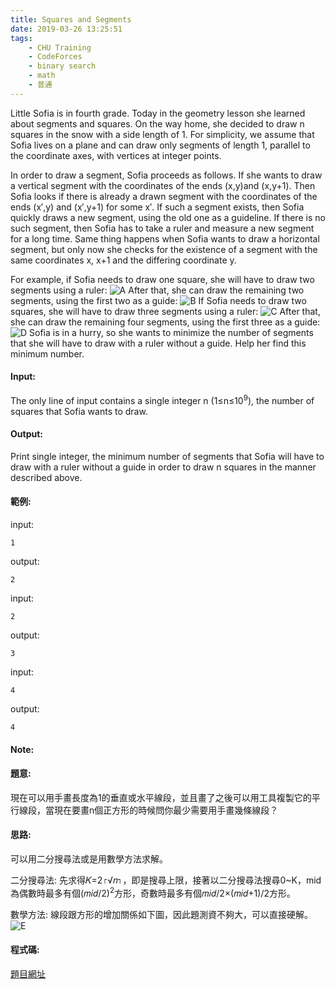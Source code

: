 ```yaml
---
title: Squares and Segments
date: 2019-03-26 13:25:51
tags:
    - CHU Training
    - CodeForces
    - binary search
    - math
    - 普通
---
```

Little Sofia is in fourth grade. Today in the geometry lesson she learned about segments and squares. On the way home, she decided to draw n squares in the snow with a side length of 1. For simplicity, we assume that Sofia lives on a plane and can draw only segments of length 1, parallel to the coordinate axes, with vertices at integer points.

In order to draw a segment, Sofia proceeds as follows. If she wants to draw a vertical segment with the coordinates of the ends (x,y)and (x,y+1). Then Sofia looks if there is already a drawn segment with the coordinates of the ends (x′,y) and (x′,y+1) for some x′. If such a segment exists, then Sofia quickly draws a new segment, using the old one as a guideline. If there is no such segment, then Sofia has to take a ruler and measure a new segment for a long time. Same thing happens when Sofia wants to draw a horizontal segment, but only now she checks for the existence of a segment with the same coordinates x, x+1 and the differing coordinate y.
<!-- more -->
For example, if Sofia needs to draw one square, she will have to draw two segments using a ruler: 
![A](A.png)
After that, she can draw the remaining two segments, using the first two as a guide: 
![B](B.PNG)
If Sofia needs to draw two squares, she will have to draw three segments using a ruler: 
![C](C.PNG)
After that, she can draw the remaining four segments, using the first three as a guide: 
![D](D.PNG)
Sofia is in a hurry, so she wants to minimize the number of segments that she will have to draw with a ruler without a guide. Help her find this minimum number.

#### Input:
The only line of input contains a single integer n (1≤n≤10<sup>9</sup>), the number of squares that Sofia wants to draw.

#### Output:
Print single integer, the minimum number of segments that Sofia will have to draw with a ruler without a guide in order to draw n squares in the manner described above.

#### 範例:
input:
```
1
```
output:
```
2
```
input:
```
2
```
output:
```
3
```
input:
```
4
```
output:
```
4
```

#### Note:

#### 題意:
現在可以用手畫長度為1的垂直或水平線段，並且畫了之後可以用工具複製它的平行線段，當現在要畫n個正方形的時候問你最少需要用手畫幾條線段？

#### 思路:
可以用二分搜尋法或是用數學方法求解。

二分搜尋法:
先求得𝐾=2⌈√𝑛⌉，即是搜尋上限，接著以二分搜尋法搜尋0~K，mid為偶數時最多有個(𝑚𝑖𝑑/2)<sup>2</sup>方形，奇數時最多有個𝑚𝑖𝑑/2×(𝑚𝑖𝑑+1)/2方形。

數學方法:
線段跟方形的增加關係如下圖，因此題測資不夠大，可以直接硬解。
![E](E.png)

#### 程式碼:
<script src="https://gist.github.com/Daviswww/040f422ce2524c8cbb5ca11da07ec0e4.js"></script>

[題目網址](https://codeforces.com/problemset/problem/1099/B)